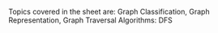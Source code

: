 Topics covered in the sheet are: Graph Classification,  Graph Representation, Graph Traversal Algorithms: DFS
